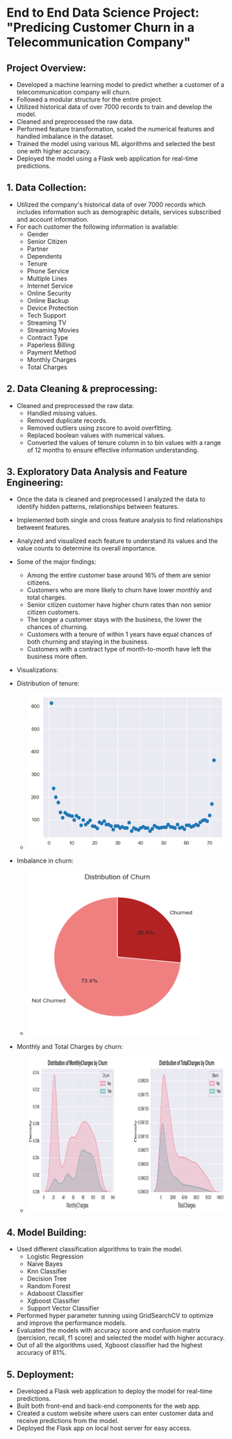 # End to End Data Science Project: "Predicing Customer Churn in a Telecommunication Company"
## Project Overview:
   - Developed a machine learning model to predict whether a customer of a telecommunication company will churn.
   - Followed a modular structure for the entire project. 
   - Utilized historical data of over 7000 records to train and develop the model.
   - Cleaned and preprocessed the raw data.
   - Performed feature transformation, scaled the numerical features and handled imbalance in the dataset.
   - Trained the model using various ML algorithms and selected the best one with higher accuracy.
   - Deployed the model using a Flask web application for real-time predictions.


## 1. Data Collection:
   - Utilized the company's historical data of over 7000 records which includes information such as demographic details, services subscribed and account information.
   - For each customer the following information is available:
      - Gender
      - Senior Citizen
      - Partner
      - Dependents
      - Tenure
      - Phone Service
      - Multiple Lines
      - Internet Service
      - Online Security
      - Online Backup
      - Device Protection
      - Tech Support
      - Streaming TV
      - Streaming Movies
      - Contract Type
      - Paperless Billing
      - Payment Method
      - Monthly Charges
      - Total Charges

## 2. Data Cleaning & preprocessing:
   - Cleaned and preprocessed the raw data:
      * Handled missing values. 
      * Removed duplicate records.
      * Removed outliers using zscore to avoid overfitting.
      * Replaced boolean values with numerical values.
      * Converted the values of tenure column in to bin values with a range of 12 months to ensure effective information understanding.

## 3. Exploratory Data Analysis and Feature Engineering:
   - Once the data is cleaned and preprocessed I analyzed the data to identify hidden patterns, relationships between features.
   - Implemented both single and cross feature analysis to find relationships betweent features.
   - Analyzed and visualized each feature to understand its values and the value counts to determine its overall importance.
   - Some of the major findings:
      * Among the entire customer base around 16% of them are senior citizens.
      * Customers who are more likely to churn have lower monthly and total charges.
      * Senior citizen customer have higher churn rates than non senior citizen customers.
      * The longer a customer stays with the business, the lower the chances of churning.
      * Customers with a tenure of within 1 years have equal chances of both churning and staying in the business.
      * Customers with a contract type of month-to-month have left the business more often.
   - Visualizations:
   - Distribution of tenure:
      - <img src="eda_images/tenure.png" width="500" height="360">
       
   - Imbalance in churn:
      - <img src="eda_images/churn.png" width="400" height="380">
       
   - Monthly and Total Charges by churn:
      - <img src="eda_images/charges%20by%20churn.png" width="1000" height="360">

## 4. Model Building:
   - Used different classification algorithms to train the model.
      * Logistic Regression
      * Naive Bayes
      * Knn Classifier
      * Decision Tree
      * Random Forest
      * Adaboost Classifier
      * Xgboost Classifier
      * Support Vector Classifier
   - Performed hyper parameter tunning using GridSearchCV to optimize and improve the performance models.
   - Evaluated the models with accuracy score and confusion matrix (percision, recall, f1 score) and selected the model with higher accuracy.
   - Out of all the algorithms used, Xgboost classifier had the highest accuracy of 81%.

## 5. Deployment:
   - Developed a Flask web application to deploy the model for real-time predictions.
   - Built both front-end and back-end components for the web app.
   - Created a custom website where users can enter customer data and receive predictions from the model.
   - Deployed the Flask app on local host server for easy access.
